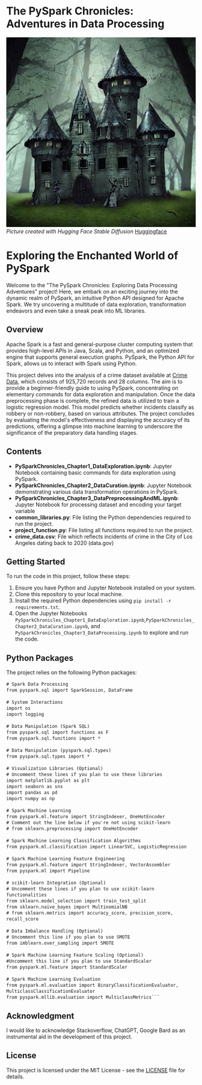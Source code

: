 # The PySpark Chronicles: Adventures in Data Processing

![Data Exploration](castle.jpeg)
<br>
*Picture created with Hugging Face Stable Diffusion*
[Huggingface](https://huggingface.co/spaces/stabilityai/stable-diffusion)
<br>
# Exploring the Enchanted World of PySpark

Welcome to the "The PySpark Chronicles: Exploring Data Processing Adventures" project! Here, we embark on an exciting journey into the dynamic realm of PySpark, an intuitive Python API designed for Apache Spark. We try uncovering a multitude of data exploration, transformation endeavors and even take a sneak peak into ML libraries. 
## Overview

Apache Spark is a fast and general-purpose cluster computing system that provides high-level APIs in Java, Scala, and Python, and an optimized engine that supports general execution graphs. PySpark, the Python API for Spark, allows us to interact with Spark using Python.

This project delves into the analysis of a crime dataset available at [Crime Data](https://catalog.data.gov/dataset/crime-data-from-2020-to-present/resource/5eb6507e-fa82-4595-a604-023f8a326099), which consists of 925,720 records and 28 columns. The aim is to provide a beginner-friendly guide to using PySpark, concentrating on elementary commands for data exploration and manipulation. Once the data preprocessing phase is complete, the refined data is utilized to train a logistic regression model. This model predicts whether incidents classify as robbery or non-robbery, based on various attributes. The project concludes by evaluating the model's effectiveness and displaying the accuracy of its predictions, offering a glimpse into machine learning to underscore the significance of the preparatory data handling stages.




## Contents

- **PySparkChronicles_Chapter1_DataExploration.ipynb**: Jupyter Notebook containing basic commands for data exploration using PySpark.
- **PySparkChronicles_Chapter2_DataCuration.ipynb**: Jupyter Notebook demonstrating various data transformation operations in PySpark.
- **PySparkChronicles_Chapter3_DataPreprocessingAndML.ipynb**: Jupyter Notebook for processing dataset and encoding your target variable
- **common_libraries.py**: File listing the Python dependencies required to run the project.
- **project_function.py**: File listing all functions required to run the project.
- **crime_data.csv**: File which reflects incidents of crime in the City of Los Angeles dating back to 2020 (data.gov)

## Getting Started

To run the code in this project, follow these steps:

1. Ensure you have Python and Jupyter Notebook installed on your system.
2. Clone this repository to your local machine.
3. Install the required Python dependencies using `pip install -r requirements.txt`.
4. Open the Jupyter Notebooks `PySparkChronicles_Chapter1_DataExploration.ipynb`,`PySparkChronicles_Chapter2_DataCuration.ipynb`, and `PySparkChronicles_Chapter3_DataProcessing.ipynb` to explore and run the code.

## Python Packages

The project relies on the following Python packages:
```
# Spark Data Processing
from pyspark.sql import SparkSession, DataFrame

# System Interactions
import os
import logging

# Data Manipulation (Spark SQL)
from pyspark.sql import functions as F
from pyspark.sql.functions import *

# Data Manipulation (pyspark.sql.types)
from pyspark.sql.types import *

# Visualization Libraries (Optional)
# Uncomment these lines if you plan to use these libraries
import matplotlib.pyplot as plt
import seaborn as sns
import pandas as pd
import numpy as np

# Spark Machine Learning
from pyspark.ml.feature import StringIndexer, OneHotEncoder
# Comment out the line below if you're not using scikit-learn
# from sklearn.preprocessing import OneHotEncoder

# Spark Machine Learning Classification Algorithms
from pyspark.ml.classification import LinearSVC, LogisticRegression

# Spark Machine Learning Feature Engineering
from pyspark.ml.feature import StringIndexer, VectorAssembler
from pyspark.ml import Pipeline

# scikit-learn Integration (Optional)
# Uncomment these lines if you plan to use scikit-learn functionalities
from sklearn.model_selection import train_test_split
from sklearn.naive_bayes import MultinomialNB
# from sklearn.metrics import accuracy_score, precision_score, recall_score

# Data Imbalance Handling (Optional)
# Uncomment this line if you plan to use SMOTE
from imblearn.over_sampling import SMOTE

# Spark Machine Learning Feature Scaling (Optional)
#Uncomment this line if you plan to use StandardScaler
from pyspark.ml.feature import StandardScaler

# Spark Machine Learning Evaluation
from pyspark.ml.evaluation import BinaryClassificationEvaluator, MulticlassClassificationEvaluator
from pyspark.mllib.evaluation import MulticlassMetrics```
```
## Acknowledgment
I would like to acknowledge Stackoverflow, ChatGPT, Google Bard as an instrumental aid in the development of this project.


## License

This project is licensed under the MIT License - see the [LICENSE](LICENSE) file for details.
